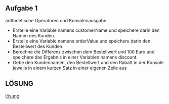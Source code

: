 ## Aufgabe 1 ##

arithmetische Operatoren und Konsolenausgabe
- Erstelle eine Variable namens customerName und speichere darin den Namen des Kunden.
- Erstelle eine Variable namens orderValue und speichere darin den Bestellwert des Kunden.
- Berechne die Differenz zwischen dem Bestellwert und 100 Euro und speichere das Ergebnis in einer
Variablen namens discount.
- Gebe den Kundennamen, den Bestellwert und den Rabatt in der Konsole jeweils in einem kurzen Satz in
einer eigenen Zeile aus

## LÖSUNG ##
[lösung](AUFGABE_1.php)